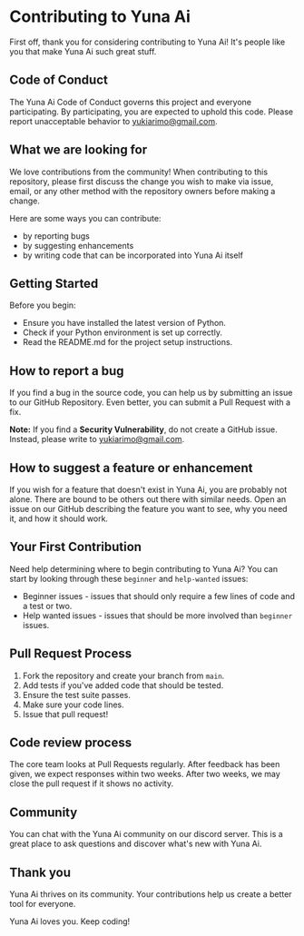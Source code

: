 # Contributing to Yuna Ai
First off, thank you for considering contributing to Yuna Ai! It's people like you that make Yuna Ai such great stuff.

## Code of Conduct
The Yuna Ai Code of Conduct governs this project and everyone participating. By participating, you are expected to uphold this code. Please report unacceptable behavior to [yukiarimo@gmail.com](mailto:yukiarimo@gmail.com).

## What we are looking for
We love contributions from the community! When contributing to this repository, please first discuss the change you wish to make via issue, email, or any other method with the repository owners before making a change.

Here are some ways you can contribute:
- by reporting bugs
- by suggesting enhancements
- by writing code that can be incorporated into Yuna Ai itself

## Getting Started
Before you begin:
- Ensure you have installed the latest version of Python.
- Check if your Python environment is set up correctly.
- Read the README.md for the project setup instructions.

## How to report a bug
If you find a bug in the source code, you can help us by submitting an issue to our GitHub Repository. Even better, you can submit a Pull Request with a fix.

**Note:** If you find a **Security Vulnerability**, do not create a GitHub issue. Instead, please write to [yukiarimo@gmail.com](mailto:yukiarimo@gmail.com).

## How to suggest a feature or enhancement
If you wish for a feature that doesn't exist in Yuna Ai, you are probably not alone. There are bound to be others out there with similar needs. Open an issue on our GitHub describing the feature you want to see, why you need it, and how it should work.

## Your First Contribution
Need help determining where to begin contributing to Yuna Ai? You can start by looking through these `beginner` and `help-wanted` issues:

- Beginner issues - issues that should only require a few lines of code and a test or two.
- Help wanted issues - issues that should be more involved than `beginner` issues.

## Pull Request Process
1. Fork the repository and create your branch from `main`.
2. Add tests if you've added code that should be tested.
3. Ensure the test suite passes.
4. Make sure your code lines.
5. Issue that pull request!

## Code review process
The core team looks at Pull Requests regularly. After feedback has been given, we expect responses within two weeks. After two weeks, we may close the pull request if it shows no activity.

## Community
You can chat with the Yuna Ai community on our discord server. This is a great place to ask questions and discover what's new with Yuna Ai.

## Thank you
Yuna Ai thrives on its community. Your contributions help us create a better tool for everyone.

Yuna Ai loves you. Keep coding!
